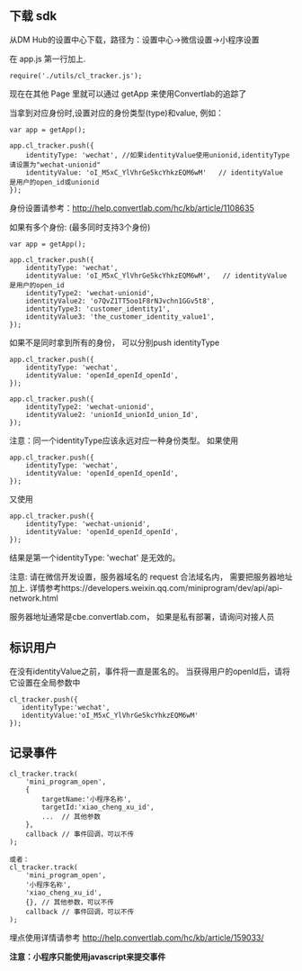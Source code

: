 ## 下载 sdk
从DM Hub的设置中心下载，路径为：设置中心->微信设置->小程序设置

在 app.js 第一行加上. 

```
require('./utils/cl_tracker.js');
```

现在在其他 Page 里就可以通过 getApp 来使用Convertlab的追踪了


当拿到对应身份时,设置对应的身份类型(type)和value,  例如：
```
var app = getApp();

app.cl_tracker.push({ 
    identityType: 'wechat', //如果identityValue使用unionid,identityType请设置为"wechat-unionid"
    identityValue: 'oI_M5xC_YlVhrGe5kcYhkzEQM6wM'   // identityValue 是用户的open_id或unionid
});
```
身份设置请参考：http://help.convertlab.com/hc/kb/article/1108635

如果有多个身份: (最多同时支持3个身份)

```
var app = getApp();

app.cl_tracker.push({
    identityType: 'wechat',
    identityValue: 'oI_M5xC_YlVhrGe5kcYhkzEQM6wM',   // identityValue 是用户的open_id
    identityType2: 'wechat-unionid',
    identityValue2: 'o7QvZ1TT5oo1F8rNJvchn1GGv5t8',
    identityType3: 'customer_identity1',
    identityValue3: 'the_customer_identity_value1',
});
```

如果不是同时拿到所有的身份， 可以分别push identityType
```
app.cl_tracker.push({
    identityType: 'wechat',
    identityValue: 'openId_openId_openId',
});

app.cl_tracker.push({
    identityType2: 'wechat-unionid',
    identityValue2: 'unionId_unionId_union_Id',
});
```


注意：同一个identityType应该永远对应一种身份类型。
如果使用
```
app.cl_tracker.push({
    identityType: 'wechat',
    identityValue: 'openId_openId_openId',
});
```
又使用
```
app.cl_tracker.push({
    identityType: 'wechat-unionid',
    identityValue: 'openId_openId_openId',
});
```
结果是第一个identityType: 'wechat' 是无效的。

注意: 请在微信开发设置，服务器域名的 request 合法域名内，
需要把服务器地址加上. 
详情参考https://developers.weixin.qq.com/miniprogram/dev/api/api-network.html

服务器地址通常是cbe.convertlab.com，
如果是私有部署，请询问对接人员

## 标识用户
在没有identityValue之前，事件将一直是匿名的。
当获得用户的openId后，请将它设置在全局参数中

```
cl_tracker.push({
   identityType:'wechat',
   identityValue:'oI_M5xC_YlVhrGe5kcYhkzEQM6wM'
});
```

## 记录事件

```
cl_tracker.track(
    'mini_program_open', 
    {
        targetName:'小程序名称',
        targetId:'xiao_cheng_xu_id',
        ...  // 其他参数
    },
    callback // 事件回调，可以不传
);

或者：
cl_tracker.track(
    'mini_program_open',
    '小程序名称',
    'xiao_cheng_xu_id',
    {}, // 其他参数，可以不传
    callback // 事件回调，可以不传
);
```
埋点使用详情请参考 http://help.convertlab.com/hc/kb/article/159033/

__注意：小程序只能使用javascript来提交事件__
